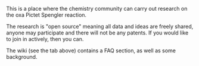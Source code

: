 This is a place where the chemistry community can carry out research on the oxa Pictet Spengler reaction.

The research is "open source" meaning all data and ideas are freely shared, anyone may participate and there will not be any patents. If you would like to join in actively, then you can.

The wiki (see the tab above) contains a FAQ section, as well as some background. 
